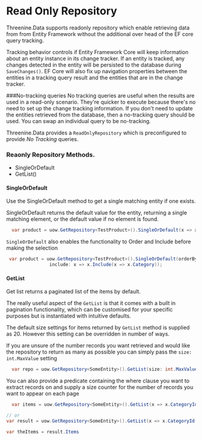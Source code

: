# Read Only Repository

Threenine.Data supports readonly repository which enable retrieving data from from Entity Framework without the additional over head 
of the EF core query tracking.

Tracking behavior controls if Entity Framework Core will keep information about an entity instance in its change tracker. If an entity is tracked, 
any changes detected in the entity will be persisted to the database during `SaveChanges()`. EF Core will also fix up navigation properties between 
the entities in a tracking query result and the entities that are in the change tracker.

###No-tracking queries
No tracking queries are useful when the results are used in a read-only scenario. They're quicker to execute because there's no need to set up the change 
tracking information. If you don't need to update the entities retrieved from the database, then a no-tracking query should be used. You can swap an individual 
query to be no-tracking.

Threenine.Data provides a `ReadOnlyRepository` which is preconfigured to provide *No Tracking* queries.  

### Reaonly Repository Methods.

- SingleOrDefault
- GetList()

#### SingleOrDefault

Use the SingleOrDefault method to get a single matching entity if one exists.
 
 SingleOrDefault returns the default value for the entity, returning a single matching element, or the default value if no element is found.
 
 ```c#
   var product = uow.GetRepository<TestProduct>().SingleOrDefault(x => x.Id == 1);
```
 `SingleOrDefault` also enables the functionality to Order and Include before making the selection
 
 ```c#
  var product = uow.GetRepository<TestProduct>().SingleOrDefault(orderBy: x => x.OrderBy(x => x.Name),
                 include: x => x.Include(x => x.Category));
```
 
#### GetList

Get list returns a paginated list of the items by default.
 
 The really useful aspect of the `GetList` is that it comes with a built in pagination functionality, which can be customised for your specific purposes but is instantiated with intuitive defaults.
 
 The default size settings for items returned by `GetList` method is supplied as 20.  However this setting can be overridden in number of ways.  
 
 If you are unsure of the number records you want retrieved and would like the repository to return as many as possible you can simply pass the `size: int.MaxValue` setting
 
 ``` c#
   var repo = uow.GetRepository<SomeEntity>().GetList(size: int.MaxValue).Items;
```

You can also provide a predicate containing the where clause you want to extract records on and supply a size counter for the number of records you want to appear on each page

```c#
  var items = uow.GetRepository<SomeEntity>().GetList(x => x.CategoryId == 1 ).Items

// or 
var result = uow.GetRepository<SomeEntity>().GetList(x => x.CategoryId == 1 );

var theItems = result.Items

```

 
 